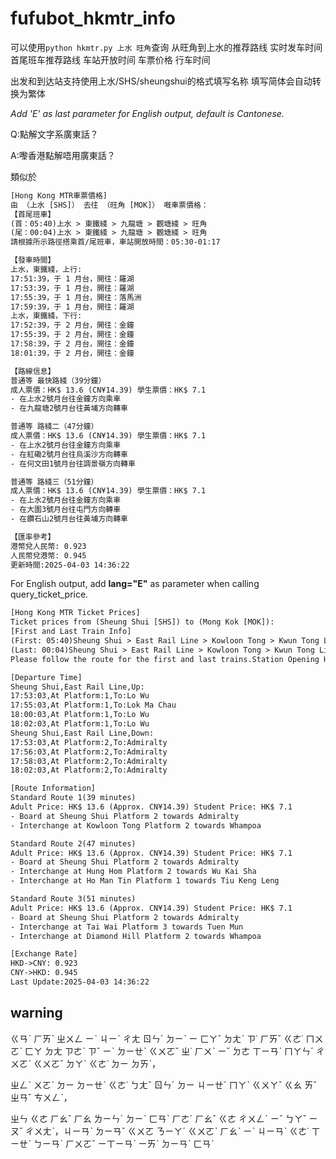 # fufubot_hkmtr_info

可以使用```python hkmtr.py 上水 旺角```查询 从旺角到上水的推荐路线 实时发车时间 首尾班车推荐路线 车站开放时间 车票价格 行车时间

出发和到达站支持使用上水/SHS/sheungshui的格式填写名称 填写简体会自动转换为繁体

*Add 'E' as last parameter for English output, default is Cantonese.*

Q:點解文字系廣東話？

A:嚟香港點解唔用廣東話？

類似於

```txt
[Hong Kong MTR車票價格]
由 （上水 [SHS]） 去往 （旺角 [MOK]） 嘅車票價格：
【首尾班車】
(首：05:40)上水 > 東鐵綫 > 九龍塘 > 觀塘綫 > 旺角
(尾：00:04)上水 > 東鐵綫 > 九龍塘 > 觀塘綫 > 旺角
請根據所示路徑搭乘首/尾班車，車站開放時間：05:30-01:17

【發車時間】
上水，東鐵綫，上行:
17:51:39，于 1 月台，開往：羅湖
17:53:39，于 1 月台，開往：羅湖
17:55:39，于 1 月台，開往：落馬洲
17:59:39，于 1 月台，開往：羅湖
上水，東鐵綫，下行:
17:52:39，于 2 月台，開往：金鐘
17:55:39，于 2 月台，開往：金鐘
17:58:39，于 2 月台，開往：金鐘
18:01:39，于 2 月台，開往：金鐘

【路線信息】
普通等 最快路綫（39分鐘）
成人票價：HK$ 13.6 (CN¥14.39) 學生票價：HK$ 7.1
- 在上水2號月台往金鐘方向乘車
- 在九龍塘2號月台往黃埔方向轉車

普通等 路綫二（47分鐘）
成人票價：HK$ 13.6 (CN¥14.39) 學生票價：HK$ 7.1
- 在上水2號月台往金鐘方向乘車
- 在紅磡2號月台往烏溪沙方向轉車
- 在何文田1號月台往調景嶺方向轉車

普通等 路綫三（51分鐘）
成人票價：HK$ 13.6 (CN¥14.39) 學生票價：HK$ 7.1
- 在上水2號月台往金鐘方向乘車
- 在大圍3號月台往屯門方向轉車
- 在鑽石山2號月台往黃埔方向轉車

【匯率參考】
港幣兌人民幣: 0.923
人民幣兌港幣: 0.945
更新時間:2025-04-03 14:36:22
```

For English output, add **lang="E"** as parameter when calling query_ticket_price.

```txt
[Hong Kong MTR Ticket Prices]
Ticket prices from (Sheung Shui [SHS]) to (Mong Kok [MOK]):
[First and Last Train Info]
(First: 05:40)Sheung Shui > East Rail Line > Kowloon Tong > Kwun Tong Line > Mong Kok
(Last: 00:04)Sheung Shui > East Rail Line > Kowloon Tong > Kwun Tong Line > Mong Kok
Please follow the route for the first and last trains.Station Opening Hours: 05:30-01:17

[Departure Time]
Sheung Shui,East Rail Line,Up:
17:53:03,At Platform:1,To:Lo Wu
17:55:03,At Platform:1,To:Lok Ma Chau
18:00:03,At Platform:1,To:Lo Wu
18:02:03,At Platform:1,To:Lo Wu
Sheung Shui,East Rail Line,Down:
17:53:03,At Platform:2,To:Admiralty
17:56:03,At Platform:2,To:Admiralty
17:58:03,At Platform:2,To:Admiralty
18:02:03,At Platform:2,To:Admiralty

[Route Information]
Standard Route 1(39 minutes)
Adult Price: HK$ 13.6 (Approx. CN¥14.39) Student Price: HK$ 7.1
- Board at Sheung Shui Platform 2 towards Admiralty
- Interchange at Kowloon Tong Platform 2 towards Whampoa

Standard Route 2(47 minutes)
Adult Price: HK$ 13.6 (Approx. CN¥14.39) Student Price: HK$ 7.1
- Board at Sheung Shui Platform 2 towards Admiralty
- Interchange at Hung Hom Platform 2 towards Wu Kai Sha
- Interchange at Ho Man Tin Platform 1 towards Tiu Keng Leng

Standard Route 3(51 minutes)
Adult Price: HK$ 13.6 (Approx. CN¥14.39) Student Price: HK$ 7.1
- Board at Sheung Shui Platform 2 towards Admiralty
- Interchange at Tai Wai Platform 3 towards Tuen Mun
- Interchange at Diamond Hill Platform 2 towards Whampoa

[Exchange Rate]
HKD->CNY: 0.923
CNY->HKD: 0.945
Last Update:2025-04-03 14:36:22
```

## warning

<!-- 咁嗨鍾意將人哋啲霖法當自己嘅Idea然後drop低去自己嘅Project度，

仲要屌翻人哋嘅撲街，真係好嗨卵有創意，建議翻去學習下點樣做人。

唔好意思，我唔係聖人，我唔會原諒你，建議你刪埋你個repo，唔好再出現喺我面前。-->

ㄍㄢˋ ㄏㄞˋ ㄓㄨㄥ ㄧˋ ㄐㄧˋ ㄔㄤ ㄖㄣˊ ㄉㄧˋ ㄧ ㄈㄚˇ ㄉㄤˋ ㄗ˙ ㄏㄞˇ ㄍㄜ˙ ㄇㄨㄛˋ ㄈㄚ ㄉㄤ ㄗㄜˋ ㄗˇ ㄧˋ ㄉㄧㄝˋ ㄍㄨㄛˇ ㄓ˙ ㄏㄨˋ ㄧˇ ㄉㄜ ㄒㄧㄢˋ ㄇㄚㄣˊ ㄔㄨㄛˋ ㄍㄨㄛˇ ㄉㄚˋ ㄍㄜ˙ ㄉㄧ ㄉㄞˋ，

ㄓㄥˋ ㄨㄛˋ ㄉㄧ ㄉㄧㄝˋ ㄍㄜ˙ ㄅㄤˇ ㄖㄣˊ ㄉㄧ ㄐㄧㄝˊ ㄇㄚˋ ㄍㄨㄚˇ ㄍㄠ ㄞˇ ㄓㄢˇ ㄘㄨㄥˋ，

ㄓㄣ ㄍㄜ ㄏㄠˇ ㄏㄠ ㄌㄧㄣˊ ㄉㄧˋ ㄈㄢˋ ㄏㄜˊ ㄏㄠˇ ㄍㄜ ㄔㄨㄥˊ ㄧˇ ㄅㄚˇ ㄧㄡˇ ㄔㄨㄤˋ，ㄐㄧㄢˋ ㄉㄧㄢˇ ㄍㄨㄛ ㄋㄧㄚˊ ㄍㄨㄛˋ ㄏㄠˋ ㄧˋ ㄐㄧㄢˋ ㄍㄜ˙ ㄒㄧㄝˋ ㄅㄧㄢˋ ㄏㄨㄛˇ ㄧㄒㄧㄢˋ ㄧㄞˋ ㄉㄧㄢˋ ㄈㄢˋ
